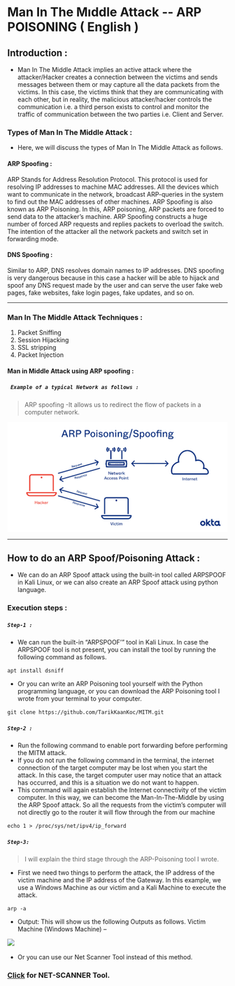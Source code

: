 # Man In The Mıddle Attack -- ARP POISONING ( English )

## Introduction :
- Man In The Middle Attack implies an active attack where the attacker/Hacker creates a connection between the victims and sends messages between them or may capture all the data packets from the victims. In this case, the victims think that they are communicating with each other, but in reality, the malicious attacker/hacker controls the communication i.e. a third person exists to control and monitor the traffic of communication between the two parties i.e. Client and Server.

###  Types of Man In The Middle Attack :
 * Here, we will discuss the types of Man In The Middle Attack as follows.

#### ARP Spoofing :
ARP Stands for Address Resolution Protocol. This protocol is used for resolving IP addresses to machine MAC addresses. All the devices which want to communicate in the network, broadcast ARP-queries in the system to find out the MAC addresses of other machines.  ARP Spoofing is also known as ARP Poisoning. In this, ARP poisoning, ARP packets are forced to send data to the attacker’s machine. ARP Spoofing constructs a huge number of forced ARP requests and replies packets to overload the switch. The intention of the attacker all the network packets and switch set in forwarding mode. 
 
#### DNS Spoofing :
Similar to ARP, DNS resolves domain names to IP addresses. DNS spoofing is very dangerous because in this case a hacker will be able to hijack and spoof any DNS request made by the user and can serve the user fake web pages, fake websites, fake login pages, fake updates, and so on.

------

### Man In The Middle Attack Techniques :

1. Packet Sniffing
2. Session Hijacking
3. SSL stripping
4. Packet Injection


#### Man in Middle Attack using ARP spoofing : 

##### ` Example of a typical Network as follows :`
 >  ARP spoofing -It allows us to redirect the flow of packets in a computer network. 
<img  algin="center" src="ARPPoisoningSpoofing.png"/>

---

## How to do an ARP Spoof/Poisoning Attack :
* We can do an ARP Spoof attack using the built-in tool called ARPSPOOF in Kali Linux, or we can also create an ARP Spoof attack using  python language.

### Execution steps :
##### `Step-1 :`
* We can run the built-in “ARPSPOOF’” tool in Kali Linux. In case the ARPSPOOF tool is not present, you can install the tool by running the following command as follows.

```console
apt install dsniff

```
* Or you can write an ARP Poisoning tool yourself with the Python programming language, or you can download the ARP Poisoning tool I wrote from your terminal to your computer.

```console
git clone https://github.com/TarikKaanKoc/MITM.git

```

##### `Step-2 :`
* Run the following command to enable port forwarding before performing the MITM attack.
* If you do not run the following command in the terminal, the internet connection of the target computer may be lost when you start the attack. In this case, the target computer user may notice that an attack has occurred, and this is a situation we do not want to happen.
* This command will again establish the Internet connectivity of the victim computer. In this way, we can become the Man-In-The-Middle by using the ARP Spoof attack. So all the requests from the victim’s computer will not directly go to the router it will flow through the from our machine 
```console
echo 1 > /proc/sys/net/ipv4/ip_forward 
```
##### `Step-3:`
> I will explain the third stage through the ARP-Poisoning tool I wrote.
* First we need two things to perform the attack, the IP address of the victim machine and the IP address of the Gateway. In this example, we use a Windows Machine as our victim and a Kali Machine to execute the attack.

```console
arp -a
```
* Output:
This will show us the following Outputs as follows.
Victim Machine (Windows Machine) –
<img  algin="center" src="arp-a.png"/>

* Or you can use our Net Scanner Tool instead of this method.

### <a href="https://github.com/TarikKaanKoc/Net-Scanner-Tool">Click</a> for NET-SCANNER Tool.

